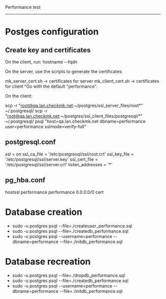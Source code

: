 Performance test
****************

# Postges configuration

## Create key and certificates

On the client, run:
hostname --fqdn

On the server, use the scripts to generate the certificates:

mk_server_cert.sh -> certificates for server
mk_client_cert.sh -> certificates for client
^Go with the default "performance".

On the client:

scp -r "root@qa.lan.checkmk.net:~/postgres/ssl_server_files/root*" ~/.postgresql/
scp -r "root@qa.lan.checkmk.net:~/postgres/ssl_client_files/postgresql/*" ~/.postgresql/
psql "host=qa.lan.checkmk.net dbname=performance user=performance sslmode=verify-full"

## postgresql.conf

ssl = on
ssl_ca_file = '/etc/postgresql/ssl/root.crt'
ssl_key_file = '/etc/postgresql/ssl/server.key'
ssl_cert_file = '/etc/postgresql/ssl/server.crt'
listen_addresses = '*'

## pg_hba.conf

hostssl performance     performance     0.0.0.0/0               cert

# Database creation

* sudo -u postgres psql --file=./createuser_performance.sql
* sudo -u postgres psql --file=./createdb_performance.sql
* sudo -u postgres psql --username=performance --dbname=performance --file=./initdb_performance.sql

# Database recreation

* sudo -u postgres psql --file=./dropdb_performance.sql
* sudo -u postgres psql --file=./createdb_performance.sql
* sudo -u postgres psql --username=performance --dbname=performance --file=./initdb_performance.sql

